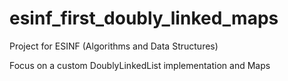 # esinf_first_doubly_linked_maps

Project for ESINF (Algorithms and Data Structures)

Focus on a custom DoublyLinkedList implementation and Maps
